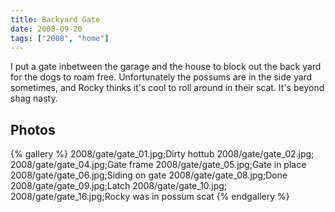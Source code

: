 ```yaml
---
title: Backyard Gate
date: 2008-09-20
tags: ["2008", "home"]
---
```

I put a gate inbetween the garage and the house to block out the back yard for the dogs to roam free.  Unfortunately the possums are in the side yard sometimes, and Rocky thinks it's cool to roll around in their scat.  It's beyond shag nasty.

## Photos 

{% gallery %} 
2008/gate/gate_01.jpg;Dirty hottub
2008/gate/gate_02.jpg;
2008/gate/gate_04.jpg;Gate frame
2008/gate/gate_05.jpg;Gate in place
2008/gate/gate_06.jpg;Siding on gate
2008/gate/gate_08.jpg;Done
2008/gate/gate_09.jpg;Latch
2008/gate/gate_10.jpg;
2008/gate/gate_16.jpg;Rocky was in possum scat
{% endgallery %}
